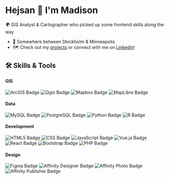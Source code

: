 # Hejsan 🥰 I'm Madison

🌍 GIS Analyst & Cartographer who picked up some frontend skills along the way

* 📍  Somewhere between Stockholm & Minneapolis
* 🗺️  Check out my [projects](http://madssherwood.github.io/) or connect with me on [LinkedIn](https://www.linkedin.com/in/madisonsherwood/)!


## 🛠 Skills & Tools

#### **GIS**
![ArcGIS Badge](https://img.shields.io/badge/ArcGIS-2C7AC3?logo=arcgis&logoColor=fff&style=flat)
![Qgis Badge](https://img.shields.io/badge/Qgis-589632?logo=qgis&logoColor=fff&style=flat)
![Mapbox Badge](https://img.shields.io/badge/Mapbox-000?logo=mapbox&logoColor=fff&style=flat)
![MapLibre Badge](https://img.shields.io/badge/MapLibre-396CB2?logo=maplibre&logoColor=fff&style=flat)

#### **Data**
![MySQL Badge](https://img.shields.io/badge/MySQL-4479A1?logo=mysql&logoColor=fff&style=flat)
![PostgreSQL Badge](https://img.shields.io/badge/PostgreSQL-4169E1?logo=postgresql&logoColor=fff&style=flat)
![Python Badge](https://img.shields.io/badge/Python-3776AB?logo=python&logoColor=fff&style=flat)
![R Badge](https://img.shields.io/badge/R-276DC3?logo=r&logoColor=fff&style=flat)

#### **Development**
![HTML5 Badge](https://img.shields.io/badge/HTML5-E34F26?logo=html5&logoColor=fff&style=flat)
![CSS Badge](https://img.shields.io/badge/CSS-639?logo=css&logoColor=fff&style=flat)
![JavaScript Badge](https://img.shields.io/badge/JavaScript-F7DF1E?logo=javascript&logoColor=000&style=flat)
![Vue.js Badge](https://img.shields.io/badge/Vue.js-4FC08D?logo=vuedotjs&logoColor=fff&style=flat)
![React Badge](https://img.shields.io/badge/React-61DAFB?logo=react&logoColor=000&style=flat)
![Bootstrap Badge](https://img.shields.io/badge/Bootstrap-7952B3?logo=bootstrap&logoColor=fff&style=flat)
![PHP Badge](https://img.shields.io/badge/PHP-777BB4?logo=php&logoColor=fff&style=flat)

#### **Design**
![Figma Badge](https://img.shields.io/badge/Figma-F24E1E?logo=figma&logoColor=fff&style=flat)
![Affinity Designer Badge](https://img.shields.io/badge/Affinity%20Designer-134881?logo=affinitydesigner&logoColor=fff&style=flat)
![Affinity Photo Badge](https://img.shields.io/badge/Affinity%20Photo-4E3188?logo=affinityphoto&logoColor=fff&style=flat)
![Affinity Publisher Badge](https://img.shields.io/badge/Affinity%20Publisher-891B26?logo=affinitypublisher&logoColor=fff&style=flat)

